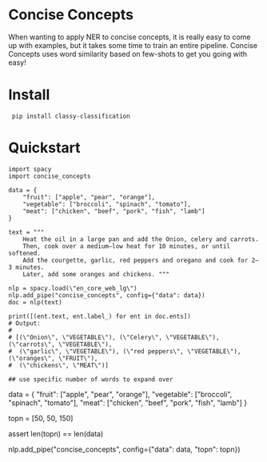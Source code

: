 # Concise Concepts
When wanting to apply NER to concise concepts, it is really easy to come up with examples, but it takes some time to train an entire pipeline. Concise Concepts uses word similarity based on few-shots to get you going with easy!

# Install
``` pip install classy-classification```

# Quickstart
```
import spacy
import concise_concepts

data = {
    "fruit": ["apple", "pear", "orange"],
    "vegetable": ["broccoli", "spinach", "tomato"],
    "meat": ["chicken", "beef", "pork", "fish", "lamb"]
}

text = """
    Heat the oil in a large pan and add the Onion, celery and carrots. 
    Then, cook over a medium–low heat for 10 minutes, or until softened. 
    Add the courgette, garlic, red peppers and oregano and cook for 2–3 minutes.
    Later, add some oranges and chickens. """

nlp = spacy.load(\"en_core_web_lg\")
nlp.add_pipe("concise_concepts", config={"data": data})
doc = nlp(text)

print([(ent.text, ent.label_) for ent in doc.ents])
# Output:
#
# [(\"Onion\", \"VEGETABLE\"), (\"Celery\", \"VEGETABLE\"), (\"carrots\", \"VEGETABLE\"), 
#  (\"garlic\", \"VEGETABLE\"), (\"red peppers\", \"VEGETABLE\"), (\"oranges\", \"FRUIT\"), 
#  (\"chickens\", \"MEAT\")]

## use specific number of words to expand over
```
data = {
    "fruit": ["apple", "pear", "orange"],
    "vegetable": ["broccoli", "spinach", "tomato"],
    "meat": ["chicken", "beef", "pork", "fish", "lamb"]
}

topn = [50, 50, 150]

assert len(topn) == len(data)

nlp.add_pipe("concise_concepts", config={"data": data, "topn": topn})
```


